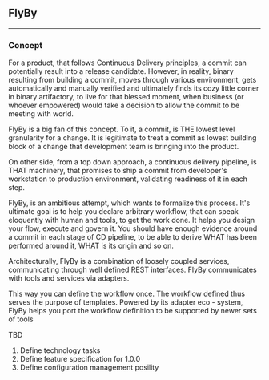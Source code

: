 
## FlyBy

----------

### Concept

For a product, that follows Continuous Delivery principles, a commit can potentially result into a release candidate. However, in reality, binary resulting from building a commit, moves through various environment, gets automatically and manually verified and ultimately finds its cozy little corner in binary artifactory, to live for that blessed moment, when business (or whoever empowered) would take a decision to allow the commit to be meeting with world. 

FlyBy is a big fan of this concept. To it, a commit, is THE lowest level granularity for a change. It is legitimate to treat a commit as lowest building block of a change that development team is bringing into the product. 

On other side, from a top down approach, a continuous delivery pipeline, is THAT machinery, that promises to ship a commit from developer's workstation to production environment, validating readiness of it in each step. 

FlyBy, is an ambitious attempt, which wants to formalize this process.
It's ultimate goal is to help you declare arbitrary workflow, that can speak eloquently with human and tools, to get the work done. 
It helps you design your flow, execute and govern it. You should have enough evidence around a commit in each stage of CD pipeline, to be able to derive WHAT has been performed around it, WHAT is its origin and so on. 

Architecturally, FlyBy is a combination of loosely coupled services, communicating through well defined REST interfaces. FlyBy communicates with tools and services via adapters. 

This way you can define the workflow once.
The workflow defined thus serves the purpose of templates. 
Powered by its adapter eco - system, FlyBy helps you port the workflow definition to be supported by newer sets of tools

TBD 

 1. Define technology tasks 
 2. Define feature specification for 1.0.0
 3. Define configuration management posility 